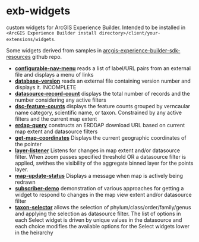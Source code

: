 # exb-widgets
custom widgets for ArcGIS Experience Builder.  Intended to be installed in `<ArcGIS Experience Builder install directory>/client/your-extensions/widgets`.

Some widgets derived from samples in [arcgis-experience-builder-sdk-resources](https://github.com/Esri/arcgis-experience-builder-sdk-resources) github repo.

* [**configurable-nav-menu**](https://github.com/CI-CMG/exb-widgets/tree/main/configurable-nav-menu) reads a list of label/URL pairs from an external file and displays a menu of links
* [**database-version**](https://github.com/CI-CMG/exb-widgets/tree/main/database-version) reads an external file containing version number and displays it. INCOMPLETE
*  [**datasource-record-count**](https://github.com/CI-CMG/exb-widgets/tree/main/datasource-record-count) displays the total number of records and the number considering any active filters
*  [**dsc-feature-counts**](https://github.com/CI-CMG/exb-widgets/tree/main/dsc-feature-counts) displays the feature counts grouped by verncaular name category, scientific name, or taxon. Constrained by any active filters and the current map extent
*  [**erdap-query**](https://github.com/CI-CMG/exb-widgets/tree/main/erddap-query) constructs an ERDDAP download URL based on current map extent and datasource filters
*  [**get-map-coordinates**](https://github.com/CI-CMG/exb-widgets/tree/main/get-map-coordinates) Displays the current geographic coordinates of the pointer
*  [**layer-listener**](https://github.com/CI-CMG/exb-widgets/tree/main/layer-listener) Listens for changes in map extent and/or datasource filter. When zoom passes specified threshold OR a datasource filter is applied, swithes the visibility of the aggregate binned layer for the points layer.
*  [**map-update-status**](https://github.com/CI-CMG/exb-widgets/tree/main/map-update-status) Displays a message when map is actively being redrawn
*  [**subscriber-demo**](https://github.com/CI-CMG/exb-widgets/tree/main/subscriber-demo) demonstration of various approaches for getting a widget to respond to changes in the map view extent and/or datasource filter
*  [**taxon-selector**](https://github.com/CI-CMG/exb-widgets/tree/main/taxon-selector) allows the selection of phylum/class/order/family/genus and applying the selection as datasource filter. The list of options in each Select widget is driven by unique values in the datasource and each choice modifies the available options for the Select widgets lower in the heirarchy 
